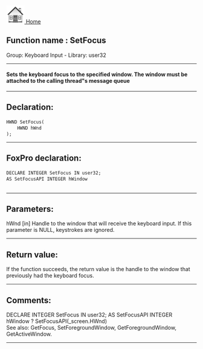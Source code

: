 [<img src="../../images/home.png"> Home ](https://github.com/VFPX/Win32API)  

## Function name : SetFocus
Group: Keyboard Input - Library: user32    
***  


#### Sets the keyboard focus to the specified window. The window must be attached to the calling thread"s message queue
***  


## Declaration:
```foxpro  
HWND SetFocus(
	HWND hWnd
);  
```  
***  


## FoxPro declaration:
```foxpro  
DECLARE INTEGER SetFocus IN user32;
AS SetFocusAPI INTEGER hWindow
  
```  
***  


## Parameters:
hWnd
[in] Handle to the window that will receive the keyboard input. If this parameter is NULL, keystrokes are ignored.  
***  


## Return value:
If the function succeeds, the return value is the handle to the window that previously had the keyboard focus.   
***  


## Comments:
<div class="precode">DECLARE INTEGER SetFocus IN user32;  
	AS SetFocusAPI INTEGER hWindow  
? SetFocusAPI(_screen.HWnd)  
</div>  
See also: GetFocus, SetForegroundWindow, GetForegroundWindow, GetActiveWindow.  
  
***  

